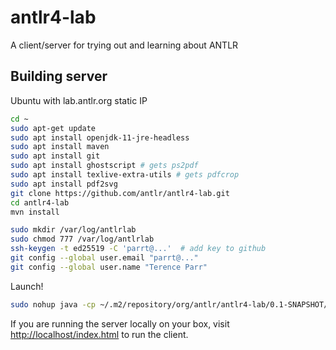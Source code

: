 # antlr4-lab
A client/server for trying out and learning about ANTLR

## Building server

Ubuntu with lab.antlr.org static IP

```bash
cd ~
sudo apt-get update
sudo apt install openjdk-11-jre-headless
sudo apt install maven
sudo apt install git
sudo apt install ghostscript # gets ps2pdf
sudo apt install texlive-extra-utils # gets pdfcrop
sudo apt install pdf2svg
git clone https://github.com/antlr/antlr4-lab.git
cd antlr4-lab
mvn install

sudo mkdir /var/log/antlrlab
sudo chmod 777 /var/log/antlrlab
ssh-keygen -t ed25519 -C 'parrt@...'  # add key to github
git config --global user.email "parrt@..."
git config --global user.name "Terence Parr"
```

Launch!

```bash
sudo nohup java -cp ~/.m2/repository/org/antlr/antlr4-lab/0.1-SNAPSHOT/antlr4-lab-0.1-SNAPSHOT-complete.jar org.antlr.v4.server.ANTLRHttpServer
```

If you are running the server locally on your box, visit [http://localhost/index.html](http://localhost/index.html) to run the client.
